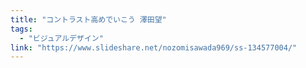 ```yaml
---
title: "コントラスト高めでいこう 澤田望"
tags:
  - "ビジュアルデザイン"
link: "https://www.slideshare.net/nozomisawada969/ss-134577004/"
---
```

